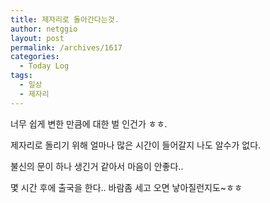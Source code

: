 ```yaml
---
title: 제자리로 돌아간다는것.
author: netggio
layout: post
permalink: /archives/1617
categories:
  - Today Log
tags:
  - 일상
  - 제자리
---
```

너무 쉽게 변한 만큼에 대한 벌 인건가 ㅎㅎ.  
  
제자리로 돌리기 위해 얼마나 많은 시간이 들어갈지 나도 알수가 없다.  
  
불신의 문이 하나 생긴거 같아서 마음이 안좋다..  
  
몇 시간 후에 출국을 한다.. 바람좀 세고 오면 낳아질런지도~ㅎㅎ